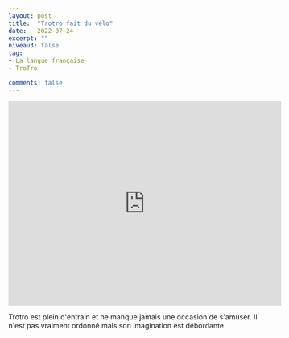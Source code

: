 ```yaml
---
layout: post
title:  "Trotro fait du vélo"
date:   2022-07-24
excerpt: ""
niveau3: false
tag:
- La langue française
- TroTro

comments: false
---
```

<center>
<img style="display: none;" src="/assets/img/thumbnails/trotro-24.jpg" alt="" width="1" height="1">
<iframe width="542px" height="406px" src="https://www.youtube.com/embed/kei9xDoBfDA?rel=0&controls=1&showinfo=0&modestbranding=1&enablejsapi=1" allowfullscreen frameborder="0" ></iframe></center>

Trotro est plein d'entrain et ne manque jamais une occasion de s'amuser. Il n'est pas vraiment ordonné mais son imagination est débordante. 
